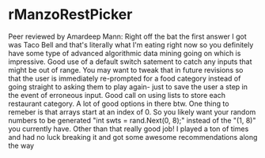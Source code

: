 # rManzoRestPicker

Peer reviewed by Amardeep Mann: Right off the bat the first answer I got was Taco Bell and that's literally what I'm eating right now so you definitely have some type of advanced algorithmic data mining going on which is impressive. Good use of a default switch satement to catch any inputs that might be out of range. You may want to tweak that in future revisions so that the user is immediately re-prompted for a food category instead of going straight to asking them to play again- just to save the user a step in the event of erroneous input. Good call on using lists to store each restaurant category. A lot of good options in there btw. One thing to remeber is that arrays start at an index of 0. So you likely want your random numbers to be generated "int swts = rand.Next(0, 8);" instead of the "(1, 8)" you currently have. Other than that really good job! I played a ton of times and had no luck breaking it and got some awesome recommendations along the way